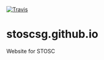 [![Travis](https://img.shields.io/travis/rust-lang/rust.svg)]()

# stoscsg.github.io
Website for STOSC
